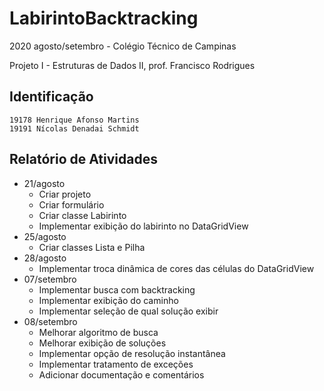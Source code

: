 # LabirintoBacktracking

2020 agosto/setembro - Colégio Técnico de Campinas

Projeto I - Estruturas de Dados II, prof. Francisco Rodrigues

## Identificação
```
19178 Henrique Afonso Martins
19191 Nícolas Denadai Schmidt
```

## Relatório de Atividades
* 21/agosto
  * Criar projeto
  * Criar formulário
  * Criar classe Labirinto
  * Implementar exibição do labirinto no DataGridView
* 25/agosto
  * Criar classes Lista e Pilha
* 28/agosto
  * Implementar troca dinâmica de cores das células do DataGridView
* 07/setembro
  * Implementar busca com backtracking
  * Implementar exibição do caminho
  * Implementar seleção de qual solução exibir
* 08/setembro
  * Melhorar algoritmo de busca
  * Melhorar exibição de soluções
  * Implementar opção de resolução instantânea
  * Implementar tratamento de exceções
  * Adicionar documentação e comentários
